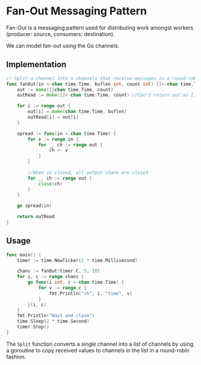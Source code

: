 Fan-Out Messaging Pattern
=========================
Fan-Out is a messaging pattern used for distributing work amongst workers (producer: source, consumers: destination).

We can model fan-out using the Go channels.

## Implementation

```go
// Split a channel into n channels that receive messages in a round-robin fashion.
func fanOut(in <-chan time.Time, buflen int, count int) []<-chan time.Time {
	out := make([]chan time.Time, count)
	outRead := make([]<-chan time.Time, count) //Can't return out as []<-chan time.Time

	for i := range out {
		out[i] = make(chan time.Time, buflen)
		outRead[i] = out[i]
	}

	spread := func(in <-chan time.Time) {
		for v := range in {
			for _, ch := range out {
				ch <- v
			}
		}
        
        //When in closed, all output chans are closed
		for _, ch := range out {
			close(ch)
		}
	}

	go spread(in)

	return outRead
}
```
## Usage

```go
func main() {
	timer := time.NewTicker(2 * time.Millisecond)

	chans := fanOut(timer.C, 5, 10)
	for i, c := range chans {
		go func(i int, c <-chan time.Time) {
			for v := range c {
				fmt.Println("ch", i, "time", v)
			}
		}(i, c)
	}
	fmt.Println("Wait and close")
	time.Sleep(2 * time.Second)
	timer.Stop()
}
```

The `Split` function converts a single channel into a list of channels by using 
a goroutine to copy received values to channels in the list in a round-robin fashion.
